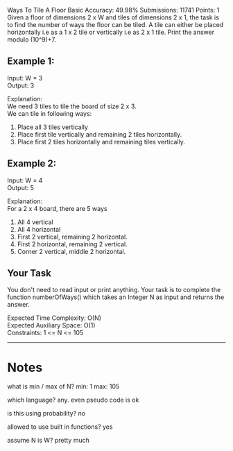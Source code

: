 Ways To Tile A Floor 
Basic Accuracy: 49.98% Submissions: 11741 Points: 1
Given a floor of dimensions 2 x W and tiles of dimensions 2 x 1, the task is to find the number of ways the floor can be tiled. A tile can either be placed horizontally i.e as a 1 x 2 tile or vertically i.e as 2 x 1 tile. Print the answer modulo (10^9)+7.

 

## Example 1:

Input: W = 3  
Output: 3

Explanation:  
We need 3 tiles to tile the board of size  2 x 3.  
We can tile in following ways:
1. Place all 3 tiles vertically 
2. Place first tile vertically and remaining 2 tiles horizontally.
3. Place first 2 tiles horizontally and remaining tiles vertically.

## Example 2:

Input: W = 4  
Output: 5

Explanation:  
For a 2 x 4 board, there are 5 ways
1. All 4 vertical
2. All 4 horizontal
3. First 2 vertical, remaining 2 horizontal.
4. First 2 horizontal, remaining 2 vertical.
5. Corner 2 vertical, middle 2 horizontal.
 

## Your Task
You don't need to read input or print anything. Your task is to complete the function numberOfWays() which takes an Integer N as input and returns the answer.

Expected Time Complexity: O(N)  
Expected Auxiliary Space: O(1)  
Constraints: 1 <= N <= 105

---

# Notes


what is min / max of N?
min: 1
max: 105

which language?
any. even pseudo code is ok

is this using probability?
no

allowed to use built in functions?
yes

assume N is W?
pretty much

